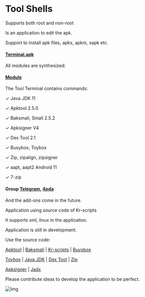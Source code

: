 # Tool Shells

Supports both root and non-root

Is an application to edit the apk.

Support to install apk files, apks, apkm, xapk etc.

#### [Terminal.apk](https://github.com/kakathic/Tool-Terminal/releases/tag/Apk) 

All modules are synthesized:

#### [Module](https://github.com/kakathic/Tool-Terminal/releases/tag/module)

The Tool Terminal contains commands:

✓ Java JDK 11

✓ Apktool 2.5.0

✓ Baksmali, Smali 2.5.2

✓ Apksigner V4

✓ Dex Tool 2.1

✓ Busybox, Toybox

✓ Zip, zipalign, zipsigner

✓ aapt, aapt2 Android 11

✓ 7-zip 

#### Group [Telegram](https://t.me/Tool_Terminal), [4pda](https://4pda.ru/forum/index.php?showtopic=1023049)

And the add-ons come in the future.

Application using source code of Kr-scripts

It supports xml, linux in the application.

Application is still in development.


Use the source code:

[Apktool](https://github.com/iBotPeaches/Apktool) | [Baksmali](https://github.com/JesusFreke/smali) | [Kr-scripts](https://github.com/helloklf/kr-scripts) | [Buysbox](https://github.com/Magisk-Modules-Repo/busybox-ndk)

[Toybox](http://landley.net/toybox/bin) | [Java JDK](https://adoptopenjdk.net) | [Dex Tool](https://github.com/pxb1988/dex2jar) | [Zip](https://github.com/Magisk-Modules-Repo/zipsigner)

[Apksigner](https://github.com/fornwall/apksigner) | [Jadx](https://github.com/skylot/jadx)



Please contribute ideas to develop the application to be perfect.

![Img](https://github.com/kakathic/Tool-Tool/releases/download/Img/IMG.jpg)
